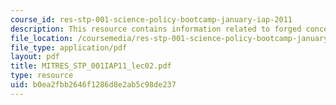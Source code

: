 ```yaml
---
course_id: res-stp-001-science-policy-bootcamp-january-iap-2011
description: This resource contains information related to forged concensus.
file_location: /coursemedia/res-stp-001-science-policy-bootcamp-january-iap-2011/b0ea2fbb2646f1286d8e2ab5c98de237_MITRES_STP_001IAP11_lec02.pdf
file_type: application/pdf
layout: pdf
title: MITRES_STP_001IAP11_lec02.pdf
type: resource
uid: b0ea2fbb2646f1286d8e2ab5c98de237
---
```

